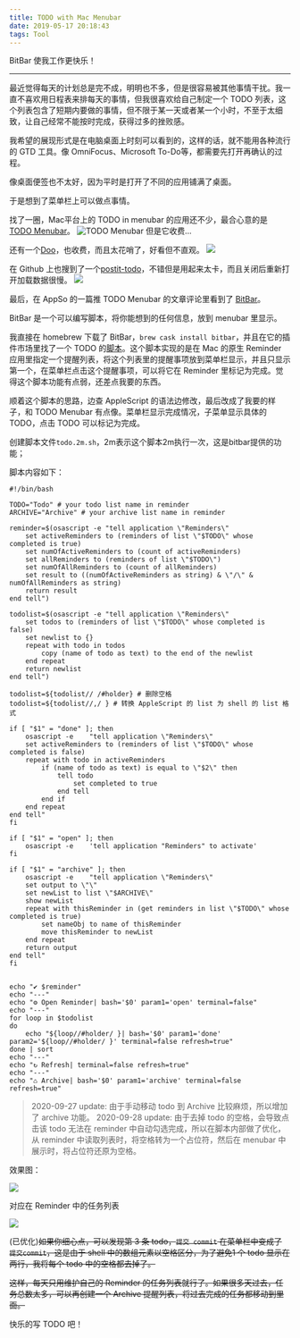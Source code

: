 ```yaml
---
title: TODO with Mac Menubar
date: 2019-05-17 20:18:43
tags: Tool
---
```

BitBar 使我工作更快乐！

<!-- more -->

---

最近觉得每天的计划总是完不成，明明也不多，但是很容易被其他事情干扰。我一直不喜欢用日程表来排每天的事情，但我很喜欢给自己制定一个 TODO 列表，这个列表包含了短期内要做的事情，但不限于某一天或者某一个小时，不至于太细致，让自己经常不能按时完成，获得过多的挫败感。

我希望的展现形式是在电脑桌面上时刻可以看到的，这样的话，就不能用各种流行的 GTD 工具。像 OmniFocus、Microsoft To-Do等，都需要先打开再确认的过程。

像桌面便签也不太好，因为平时是打开了不同的应用铺满了桌面。

于是想到了菜单栏上可以做点事情。

找了一圈，Mac平台上的 TODO in menubar 的应用还不少，最合心意的是 [TODO Menubar](https://www.mactodo.app/?ref=producthunt)。
![TODO Menubar](https://foreti.me/imgplace/2019/20190517153927.png)
但是它收费...

还有一个[Doo](https://itunes.apple.com/us/app/doo-get-things-done/id1066322956?mt=8)，也收费，而且太花哨了，好看但不直观。
![](https://foreti.me/imgplace/2019/20190517160402.png)


在 Github 上也搜到了一个[postit-todo](https://github.com/Praseetha-KR/postit-todo)，不错但是用起来太卡，而且关闭后重新打开加载数据很慢。
![](https://foreti.me/imgplace/2019/20190517160158.png)

最后，在 AppSo 的一篇推 TODO Menubar 的文章评论里看到了 [BitBar](https://getbitbar.com/)。

BitBar 是一个可以编写脚本，将你能想到的任何信息，放到 menubar 里显示。

我直接在 homebrew 下载了 BitBar，`brew cask install bitbar`，并且在它的插件市场里找了一个 TODO 的[脚本](https://raw.githubusercontent.com/matryer/bitbar-plugins/master/Tools/todolist.2m.sh)。这个脚本实现的是在 Mac 的原生 Reminder 应用里指定一个提醒列表，将这个列表里的提醒事项放到菜单栏显示，并且只显示第一个，在菜单栏点击这个提醒事项，可以将它在 Reminder 里标记为完成。觉得这个脚本功能有点弱，还差点我要的东西。

顺着这个脚本的思路，边查 AppleScript 的语法边修改，最后改成了我要的样子，和 TODO Menubar 有点像。菜单栏显示完成情况，子菜单显示具体的 TODO，点击 TODO 可以标记为完成。

创建脚本文件`todo.2m.sh`，2m表示这个脚本2m执行一次，这是bitbar提供的功能；

脚本内容如下：

```shell
#!/bin/bash

TODO="Todo" # your todo list name in reminder
ARCHIVE="Archive" # your archive list name in reminder

reminder=$(osascript -e "tell application \"Reminders\"
	set activeReminders to (reminders of list \"$TODO\" whose completed is true)
	set numOfActiveReminders to (count of activeReminders)
	set allReminders to (reminders of list \"$TODO\")
	set numOfAllReminders to (count of allReminders)
	set result to ((numOfActiveReminders as string) & \"/\" & numOfAllReminders as string)
	return result
end tell")

todolist=$(osascript -e "tell application \"Reminders\"
	set todos to (reminders of list \"$TODO\" whose completed is false)
	set newlist to {}
	repeat with todo in todos
		copy (name of todo as text) to the end of the newlist
	end repeat
	return newlist
end tell")

todolist=${todolist// /#holder} # 删除空格
todolist=${todolist//,/ } # 转换 AppleScript 的 list 为 shell 的 list 格式

if [ "$1" = "done" ]; then
	osascript -e 	"tell application \"Reminders\"
	set activeReminders to (reminders of list \"$TODO\" whose completed is false)
	repeat with todo in activeReminders
		if (name of todo as text) is equal to \"$2\" then
			tell todo
				set completed to true
			end tell
		end if
	end repeat
end tell"
fi

if [ "$1" = "open" ]; then
	osascript -e 	'tell application "Reminders" to activate'
fi

if [ "$1" = "archive" ]; then
	osascript -e 	"tell application \"Reminders\"
    set output to \"\"
    set newList to list \"$ARCHIVE\"
    show newList
    repeat with thisReminder in (get reminders in list \"$TODO\" whose completed is true)
        set nameObj to name of thisReminder
        move thisReminder to newList
    end repeat
    return output
end tell"
fi


echo "✔︎ $reminder"
echo "---"
echo "⚙︎ Open Reminder| bash='$0' param1='open' terminal=false"
echo "---"
for loop in $todolist
do
	echo "${loop//#holder/ }| bash='$0' param1='done' param2='${loop//#holder/ }' terminal=false refresh=true"
done | sort
echo "---"
echo "↻ Refresh| terminal=false refresh=true"
echo "---"
echo "♺ Archive| bash='$0' param1='archive' terminal=false refresh=true"

```


> 2020-09-27 update: 由于手动移动 todo 到 Archive 比较麻烦，所以增加了 archive 功能。
> 2020-09-28 update: 由于去掉 todo 的空格，会导致点击该 todo 无法在 reminder 中自动勾选完成，所以在脚本内部做了优化，从 reminder 中读取列表时，将空格转为一个占位符，然后在 menubar 中展示时，将占位符还原为空格。


效果图：

![](https://foreti.me/imgplace/2019/20190523204949.png)

对应在 Reminder 中的任务列表

![](https://foreti.me/imgplace/2019/20190523150457.png)



(已优化)~~如果你细心点，可以发现第 3 条 todo，`提交 commit` 在菜单栏中变成了 `提交commit`，这是由于 shell 中的数组元素以空格区分，为了避免1 个 todo 显示在两行，我将每个 todo 中的空格都去掉了。~~

~~这样，每天只用维护自己的 Reminder 的任务列表就行了。如果很多天过去，任务总数太多，可以再创建一个 Archive 提醒列表，将过去完成的任务都移动到里面。~~

快乐的写 TODO 吧！

